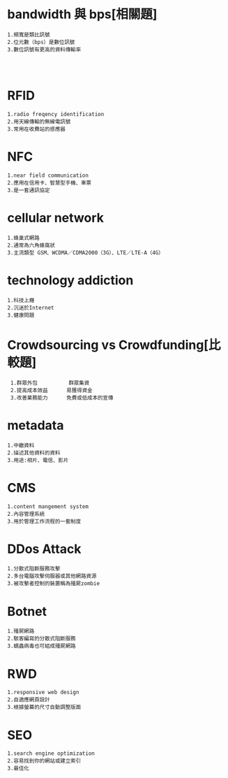 
# bandwidth 與 bps[相關題]
```
1.頻寬是類比訊號  
2.位元數（bps）是數位訊號
3.數位訊號有更高的資料傳輸率




```

# RFID
```
1.radio freqency identification
2.用天線傳輸的無線電訊號
3.常用在收費站的感應器
```

 
 
# NFC
```
1.near field communication
2.應用在信用卡、智慧型手機、車票
3.是一套通訊協定
```

 
 
# cellular network
 ```
1.蜂巢式網路
2.通常為六角蜂窩狀
3.主流類型 GSM、WCDMA／CDMA2000（3G）、LTE／LTE-A（4G）
```

 # technology addiction
 ```
 1.科技上癮
 2.沉迷於Internet
 3.健康問題
``` 

# Crowdsourcing vs Crowdfunding[比較題]
```
 1.群眾外包          群眾集資
 2.提高成本效益      易獲得資金
 3.改善業務能力      免費或低成本的宣傳
```





# metadata
```
1.中繼資料
2.描述其他資料的資料
3.用途:相片、電信、影片
```

 
# CMS
```
1.content mangement system
2.內容管理系統
3.用於管理工作流程的一套制度
```



# DDos Attack
```
1.分散式阻斷服務攻擊
2.多台電腦攻擊伺服器或其他網路資源
3.被攻擊者控制的裝置稱為殭屍zombie
```


# Botnet
 ```
1.殭屍網路
2.駭客編寫的分散式阻斷服務
3.蠕蟲病毒也可組成殭屍網路
```

# RWD
```
1.responsive web design
2.自適應網頁設計
3.根據螢幕的尺寸自動調整版面

```

# SEO
```
1.search engine optimization
2.容易找到你的網站或建立索引
3.最佳化


